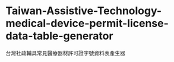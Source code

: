 # Taiwan-Assistive-Technology-medical-device-permit-license-data-table-generator
台灣社政輔具常見醫療器材許可證字號資料表產生器
